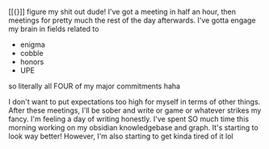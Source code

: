 [[{}]]
figure my shit out dude!
I've got a meeting in half an hour, then meetings for pretty much the rest of the day afterwards. I've gotta engage my brain in fields related to

- enigma
- cobble
- honors
- UPE

so literally all FOUR of my major commitments haha

I don't want to put expectations too high for myself in terms of other things. After these meetings, I'll be sober and write or game or whatever strikes my fancy. I'm feeling a day of writing honestly. I've spent SO much time this morning working on my obsidian knowledgebase and graph. It's starting to look way better! However, I'm also starting to get kinda tired of it lol